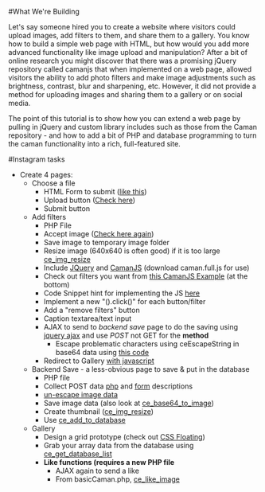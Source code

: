 #What We're Building

Let's say someone hired you to create a website where visitors could upload images, add filters to them, and share them to a gallery. You know how to build a simple web page with HTML, but how would you add more advanced functionality like image upload and manipulation? After a bit of online research you might discover that there was a promising jQuery repository called camanjs that when implemented on a web page, allowed visitors the ability to add photo filters and make image adjustments such as brightness, contrast, blur and sharpening, etc. However, it did not provide a method for uploading images and sharing them to a gallery or on social media. 

The point of this tutorial is to show how you can extend a web page by pulling in jQuery and custom library includes such as those from the Caman repository - and how to add a bit of PHP and database programming to turn the caman functionality into a rich, full-featured site. 


#Instagram tasks


- Create 4 pages:
	* Choose a file
		+ HTML Form to submit ([like this](http://www.w3schools.com/html/html_forms.asp))
		+ Upload button ([Check here](http://www.w3schools.com/php/php_file_upload.asp))
		+ Submit button
	* Add filters
		+ PHP File
		+ Accept image ([Check here again](http://www.w3schools.com/php/php_file_upload.asp))
		+ Save image to temporary image folder
		+ Resize image (640x640 is often good) if it is too large [ce_img_resize](https://github.com/DesignCodeBuild/basiccamanjs/blob/master/Docs.md#ce_image_resize)
		+ Include [JQuery](https://code.jquery.com/) and [CamanJS](https://github.com/meltingice/CamanJS/tree/36697e053d0b8f3b5cc58fba274b5cd65cb219c2/dist) (download caman.full.js for use)
		+ Check out filters you want from [this CamanJS Example](http://camanjs.com/examples/) (at the bottom)
		+ Code Snippet hint for implementing the JS [here](http://www.jsfiddle.net/6pusyskL/)
		+ Implement a new "().click()" for each button/filter
		+ Add a "remove filters" button
		+ Caption textarea/text input
		+ AJAX to send to *backend save* page to do the saving using [jquery ajax](http://www.w3schools.com/js/js_window_location.asp) and use *POST* not GET for the **method**
			* Escape problematic characters using ceEscapeString in base64 data using [this code](https://github.com/DesignCodeBuild/basiccamanjs/blob/master/escape.js)
		+ Redirect to Gallery [with javascript](http://www.w3schools.com/js/js_window_location.asp)
	* Backend Save - a less-obvious page to save & put in the database
		+ PHP file
		+ Collect POST data [php](http://php.net/manual/en/reserved.variables.post.php) and [form](http://www.w3schools.com/php/php_forms.asp) descriptions
		+ [un-escape image data](https://github.com/DesignCodeBuild/basiccamanjs/blob/master/Docs.md#ce_unescape_string)
		+ Save image data (also look at [ce\_base64\_to\_image](https://github.com/DesignCodeBuild/basiccamanjs/blob/master/Docs.md#ce_base64_to_image))
		+ Create thumbnail ([ce_img_resize](https://github.com/DesignCodeBuild/basiccamanjs/blob/master/Docs.md#ce_image_resize))
		+ Use [ce\_add\_to\_database](https://github.com/DesignCodeBuild/basiccamanjs/blob/master/Docs.md#ce_unescape_string)
	* Gallery
		+ Design a grid prototype (check out [CSS Floating](http://www.w3schools.com/css/css_float.asp))
		+ Grab your array data from the database using [ce\_get\_database\_list](https://github.com/DesignCodeBuild/basiccamanjs/blob/master/Docs.md#ce_get_database_list)
		+ **Like functions (requires a new PHP file**
			* AJAX again to send a like
			* From basicCaman.php, [ce_like_image](https://github.com/DesignCodeBuild/basiccamanjs/blob/master/Docs.md#ce_like_image)
